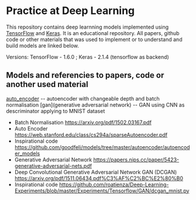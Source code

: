 # Practice at Deep Learning

This repository contains deep learnning models implemented using [TensorFlow](https://tensorflow.org) and [Keras](https://keras.io/).
It is an educational repository. All papers, github code or other materials that was used to implement or to understand and build models are linked below.

Versions: TensorFlow - 1.6.0 ; Keras - 2.1.4 (tensorflow as backend)

## Models and referencies to papers, code or another used material
[auto_encoder](autoencoder) -- autoencoder with changeable depth and batch normalisation
[gan](generative adversarial network) -- GAN using CNN as descriminator applying to MNIST dataset
- Batch Normalisation https://arxiv.org/pdf/1502.03167.pdf
- Auto Encoder https://web.stanford.edu/class/cs294a/sparseAutoencoder.pdf
- Inspirational code https://github.com/goodfeli/models/tree/master/autoencoder/autoencoder_models
- Generative Adversarial Network https://papers.nips.cc/paper/5423-generative-adversarial-nets.pdf
- Deep Convolutional Generative Adversarial Network GAN (DCGAN) https://arxiv.org/pdf/1511.06434.pdf%C3%AF%C2%BC%E2%80%B0
- Inspirational code https://github.com/roatienza/Deep-Learning-Experiments/blob/master/Experiments/Tensorflow/GAN/dcgan_mnist.py

